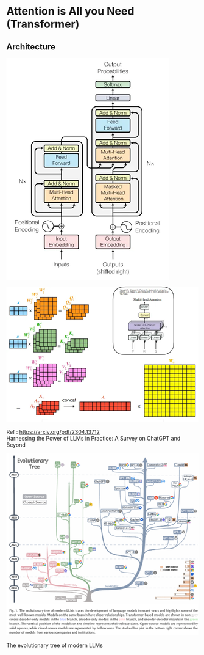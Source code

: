 # Attention is All you Need (Transformer)

## Architecture
![Architecture](resource/images/transformer.webp)

![multi-head attention](resource/images/transformer1.webp)

Ref : https://arxiv.org/pdf/2304.13712 <br>
Harnessing the Power of LLMs in Practice: A Survey on ChatGPT and Beyond

![LLM](resource/images/transformer2.png)

The evolutionary tree of modern LLMs
